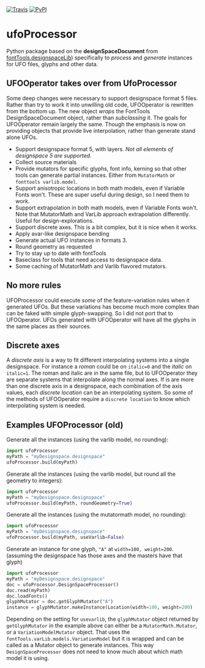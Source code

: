 [![Travis](https://travis-ci.org/LettError/ufoProcessor.svg?branch=master)](https://travis-ci.org/LettError/ufoProcessor)
[![PyPI](https://img.shields.io/pypi/v/ufoprocessor.svg)](https://pypi.org/project/ufoprocessor)

# ufoProcessor
Python package based on the **designSpaceDocument** from [fontTools.designspaceLib](https://github.com/fonttools/fonttools/tree/master/Lib/fontTools/designspaceLib)) specifically to _process_ and _generate_ instances for UFO files, glyphs and other data.

## UFOOperator takes over from UfoProcessor

Some deep changes were necessary to support designspace format 5 files. Rather than try to work it into unwilling old code, UFOOperator is rewritten from the bottom up. The new object *wraps* the FontTools DesignSpaceDocument object, rather than *subclassing* it. The goals for UFOOperator remain largely the same. Though the emphasis is now on providing objects that provide live interpolation, rather than generate stand alone UFOs.

* Support designspace format 5, with layers. *Not all elements of designspace 5 are supported.*
* Collect source materials
* Provide mutators for specific glyphs, font info, kerning so that other tools can generate partial instances. Either from `MutatorMath` or `fonttools varlib.model`.
* Support anisotropic locations in both math models, even if Variable Fonts won't. These are super useful during design, so I need them to work.
* Support extrapolation in both math models, even if Variable Fonts won't. Note that MutatorMath and VarLib approach extrapolation differently. Useful for design-explorations.
* Support discrete axes. This is a bit complex, but it is nice when it works.
* Apply avar-like designspace bending
* Generate actual UFO instances in formats 3.
* Round geometry as requested
* Try to stay up to date with fontTools
* Baseclass for tools that need access to designspace data.
* Some caching of MutatorMath and Varlib flavored mutators.

## No more rules
UFOProcessor could execute *some* of the feature-variation rules when it generated UFOs. But these variations has become much more complex than can be faked with simple glyph-swapping. So I did not port that to UFOOperator. UFOs generated with UFOOperator will have all the glyphs in the same places as their sources.

## Discrete axes
A *discrete axis* is a way to fit different interpolating systems into a single designspace. For instance a *roman* could be on ```italic=0``` and the *italic* on ```italic=1```. The roman and italic are in the same file, but to UFOOperator they are separate systems that interpolate along the normal axes. If is are more than one discrete axis in a designspace, each combination of the axis values, each *discrete location* can be an interpolating system. So some of the methods of UFOOperator require a `discrete location` to know which interpolating system is needed. 


## Examples UFOProcessor (old)

Generate all the instances (using the varlib model, no rounding):

```python
import ufoProcessor
myPath = "myDesignspace.designspace"
ufoProcessor.build(myPath)
```

Generate all the instances (using the varlib model, but round all the geometry to integers):

```python
import ufoProcessor
myPath = "myDesignspace.designspace"
ufoProcessor.build(myPath, roundGeometry=True)
```

Generate all the instances (using the mutatormath model, no rounding):

```python
import ufoProcessor
myPath = "myDesignspace.designspace"
ufoProcessor.build(myPath, useVarlib=False)
```

Generate an instance for one glyph, `"A"` at `width=100, weight=200`. (assuming the designspace has those axes and the masters have that glyph)

```python
import ufoProcessor
myPath = "myDesignspace.designspace"
doc = ufoProcessor.DesignSpaceProcessor()
doc.read(myPath)
doc.loadFonts()
glyphMutator = doc.getGlyphMutator("A")
instance = glyphMutator.makeInstance(Location(width=100, weight=200)
```

Depending on the setting for `usevarlib`, the `glyphMutator` object returned by `getGlyphMutator` in the example above can either be a `MutatorMath.Mutator`, or a `VariationModelMutator` object. That uses the `fontTools.varLib.models.VariationModel` but it is wrapped and can be called as a Mutator object to generate instances. This way `DesignSpaceProcessor` does not need to know much about which math model it is using.
